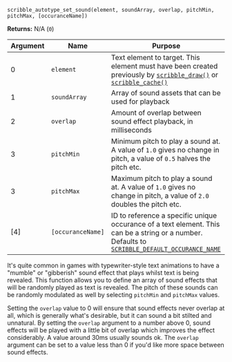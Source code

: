 `scribble_autotype_set_sound(element, soundArray, overlap, pitchMin, pitchMax, [occuranceName])`

**Returns:** N/A (`0`)

|Argument|Name        |Purpose                                                               |
|--------|------------|----------------------------------------------------------------------|
|0       |`element`   |Text element to target. This element must have been created previously by [`scribble_draw()`](scribble_draw) or [`scribble_cache()`](scribble_cache)|
|1       |`soundArray`|Array of sound assets that can be used for playback|
|2       |`overlap`   |Amount of overlap between sound effect playback, in milliseconds|
|3       |`pitchMin`  |Minimum pitch to play a sound at. A value of `1.0` gives no change in pitch, a value of `0.5` halves the pitch etc.|
|3       |`pitchMax`  |Maximum pitch to play a sound at. A value of `1.0` gives no change in pitch, a value of `2.0` doubles the pitch etc.|
|[4]     |`[occuranceName]`|ID to reference a specific unique occurance of a text element. This can be a string or a number. Defaults to [`SCRIBBLE_DEFAULT_OCCURANCE_NAME`](__scribble_macros)             |

It's quite common in games with typewriter-style text animations to have a "mumble" or "gibberish" sound effect that plays whilst text is being revealed. This function allows you to define an array of sound effects that will be randomly played as text is revealed. The pitch of these sounds can be randomly modulated as well by selecting `pitchMin` and `pitchMax` values.

Setting the `overlap` value to 0 will ensure that sound effects never overlap at all, which is generally what's desirable, but it can sound a bit stilted and unnatural. By setting the `overlap` argument to a number above 0, sound effects will be played with a little bit of overlap which improves the effect considerably. A value around 30ms usually sounds ok. The `overlap` argument can be set to a value less than 0 if you'd like more space between sound effects.
